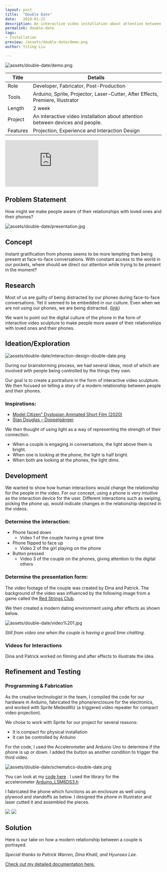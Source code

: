 ```yaml
---
layout: post
title:  "Double Date"
date:   2020-01-22
description: An interactive video installation about attention between devices and people.
permalink: double-date
tags: 
- Installation 
preview: /assets/double-date/demo.png 
author: Yiting Liu 

---
```


![assets/double-date/demo.png ](assets/double-date/demo.png )

| Title                     | Details |
|---------------------------|-----------------------------------|
| Role                     | Developer, Fabricator, Post-Production|
| Tools                     | Arduino, Sprite, Projector, Laser-Cutter, After Effects, Premiere, Illustrator  |                     
| Length                    | 2 week |
| Project                   | An interactive video installation about attention between devices and people.|
| Features |  Projection, Experience and Interaction Design |

<!-- ## Highlights

 I fabricated the controller and programmed it with a media controller Sprite for the interaction.

**Tools:** Arduino, Sprite, Projector, Laser-Cutter, After Effects, Premiere, Illustrator

**Skills:** Projection, Experience and Interaction Design

**Time:** Jan. 2020 -->

<div class="iframe-container">
 <iframe title="vimeo-player" src="https://player.vimeo.com/video/416687791"  class="responsive-iframe" frameborder="0" allowfullscreen></iframe>
</div>



## Problem Statement
How might we make people aware of their relationships with loved ones and their phones?

![assets/double-date/presentation.jpg](assets/double-date/presentation.jpg)

## Concept

Instant gratification from phones seems to be more tempting than being present at face-to-face conversations. With constant access to the world in our pockets, where should we direct our attention while trying to be present in the moment?

<!-- ## Role

- Developer
- Fabricator
- Post-production -->

## Research

Most of us are guilty of being distracted by our phones during face-to-face conversations. Yet it seemed to be embedded in our culture. Even when we are not using our phones, we are being distracted. ([link](https://www.huffingtonpost.ca/2017/06/30/cellphones-distraction-study_a_23009948/))

We want to point out the digital culture of the phone in the form of interactive video sculpture to make people more aware of their relationships with loved ones and their phones.

## Ideation/Exploration

![assets/double-date/interaction-design-double-date.png](assets/double-date/interaction-design-double-date.png)

During our brainstorming process, we had several ideas, most of which are involved with people being controlled by the things they own.

Our goal is to create a portraiture in the form of interactive video sculpture. We then focused on telling a story of a modern relationship between people and their phones.

### Inspirations:

- [Model Citizen” Dystopian Animated Short Film (2020)](https://www.youtube.com/watch?v=mVLrBJYGxk4)
- [Stan Douglas – Doppelgänger](https://www.davidzwirner.com/exhibitions/stan-douglas-2020)

We then thought of using light as a way of representing the strength of their connection.

- When a couple is engaging in conversations, the light above them is bright.
- When one is looking at the phone, the light is half bright.
- When both are looking at the phones, the light dims.

## Development

We wanted to show how human interactions would change the relationship for the people in the video. For our concept, using a phone is very intuitive as the interaction device for the user. Different interactions such as swiping, picking the phone up, would indicate changes in the relationship depicted in the videos.

### Determine the interaction:

- Phone faced down 
    - Video 1 of the couple having a great time
- Phone flipped to face up
    - Video 2 of the girl playing on the phone
- Button pressed
    - Video 3 of the couple on the phones, giving attention to the digital others

### Determine the presentation form:

The video footage of the couple was created by Dina and Patrick. The background of the video was influenced by the following image from a game called the [Red Strings Club](https://store.steampowered.com/app/589780/The_Red_Strings_Club/).

We then created a modern dating environment using after effects as shown below.

![assets/double-date/video%201.jpg](assets/double-date/video%201.jpg)

*Still from video one when the couple is having a good time chatting.*

### Videos for Interactions

Dina and Patrick worked on filming and after effects to illustrate the idea.

## Refinement and Testing

### Programming & Fabrication

As the creative technologist in the team, I compiled the code for our hardware in Arduino, fabricated the phone/enclosure for the electronics, and worked with Sprite MedeaWiz (a triggered video repeater for compact video projection).

We chose to work with Sprite for our project for several reasons:

- It is compact for physical installation
- It can be controlled by Arduino

For the code, I used the Accelerometer and Arduino Uno to determine if the phone is up or down. I added the button as another condition to trigger the third video.

![assets/double-date/schematics-double-date.png](assets/double-date/schematics-double-date.png)

You can look at my [code here](https://drive.google.com/drive/folders/1M7i6hdTupYVWaKsjxRzlR7EvitTQZpEo?usp=sharing) . I used the library for the accelerometer [Arduino_LSM6DS3.h](https://www.arduino.cc/en/Reference/ArduinoLSM6DS3)

I fabricated the phone which functions as an enclosure as well using plywood and standoffs as below. I designed the phone in Illustrator and laser cutted it and assembled the pieces.


<div class="img-container">
<img class="img-responsive" src="assets/double-date/phone-paper.jpg">
<img class="img-responsive" src="assets/double-date/phone.jpg">
</div>

## Solution

Here is our take on how a modern relationship between a couple is portrayed.

*Special thanks to Patrick Warren, Dina Khalil, and Hyunseo Lee.*

[Check out my detailed documentation here.](https://yitingliu97.wordpress.com/2020/04/08/video-sculpture-double-date/)